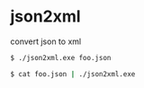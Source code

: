 # json2xml

convert json to xml

```sh
$ ./json2xml.exe foo.json
```

```sh
$ cat foo.json | ./json2xml.exe
```

